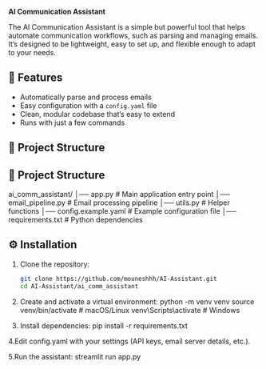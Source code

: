 **AI Communication Assistant**

The AI Communication Assistant is a simple but powerful tool that helps automate communication workflows, such as parsing and managing emails. It’s designed to be lightweight, easy to set up, and flexible enough to adapt to your needs.

## 🚀 Features
- Automatically parse and process emails  
- Easy configuration with a `config.yaml` file  
- Clean, modular codebase that’s easy to extend  
- Runs with just a few commands  

## 📂 Project Structure


## 📂 Project Structure
ai_comm_assistant/
│── app.py # Main application entry point
│── email_pipeline.py # Email processing pipeline
│── utils.py # Helper functions
│── config.example.yaml # Example configuration file
│── requirements.txt # Python dependencies


## ⚙️ Installation
1. Clone the repository:
   ```bash
   git clone https://github.com/mouneshhh/AI-Assistant.git
   cd AI-Assistant/ai_comm_assistant
   
2. Create and activate a virtual environment:
python -m venv venv
source venv/bin/activate   # macOS/Linux
venv\Scripts\activate      # Windows

3. Install dependencies:
pip install -r requirements.txt

4.Edit config.yaml with your settings (API keys, email server details, etc.).

5.Run the assistant:
streamlit run app.py
